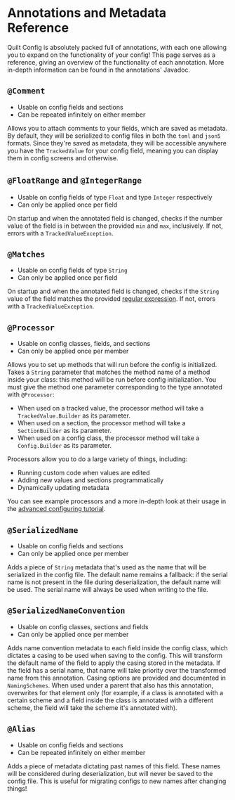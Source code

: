 # Annotations and Metadata Reference

Quilt Config is absolutely packed full of annotations, with each one allowing you to expand on the functionality of your config! This page serves as a reference, giving an overview of the functionality of each annotation. More in-depth information can be found in the annotations' Javadoc.

## `@Comment`

- Usable on config fields and sections
- Can be repeated infinitely on either member

Allows you to attach comments to your fields, which are saved as metadata. By default, they will be serialized to config files in both the `toml` and `json5` formats. Since they're saved as metadata, they will be accessible anywhere you have the `TrackedValue` for your config field, meaning you can display them in config screens and otherwise.

## `@FloatRange` and `@IntegerRange`

- Usable on config fields of type `Float` and type `Integer` respectively
- Can only be applied once per field

On startup and when the annotated field is changed, checks if the number value of the field is in between the provided `min` and `max`, inclusively. If not, errors with a `TrackedValueException`.

## `@Matches`

- Usable on config fields of type `String`
- Can only be applied once per field

On startup and when the annotated field is changed, checks if the `String` value of the field matches the provided [regular expression](https://regexr.com/). If not, errors with a `TrackedValueException`.

## `@Processor`

- Usable on config classes, fields, and sections
- Can only be applied once per member

Allows you to set up methods that will run before the config is initialized. Takes a `String` parameter that matches the method name of a method inside your class: this method will be run before config initialization. You must give the method one parameter corresponding to the type annotated with `@Processor`:
- When used on a tracked value, the processor method will take a `TrackedValue.Builder` as its parameter.
- When used on a section, the processor method will take a `SectionBuilder` as its parameter.
- When used on a config class, the processor method will take a `Config.Builder` as its parameter.

Processors allow you to do a large variety of things, including:
- Running custom code when values are edited
- Adding new values and sections programmatically
- Dynamically updating metadata

You can see example processors and a more in-depth look at their usage in the [advanced configuring tutorial](https://wiki.quiltmc.org/en/configuration/advanced-configuring).

## `@SerializedName`

- Usable on config fields and sections
- Can only be applied once per member

Adds a piece of `String` metadata that's used as the name that will be serialized in the config file. The default name remains a fallback: if the serial name is not present in the file during deserialization, the default name will be used. The serial name will always be used when writing to the file.

## `@SerializedNameConvention`

- Usable on config classes, sections and fields
- Can only be applied once per member

Adds name convention metadata to each field inside the config class, which dictates a casing to be used when saving to the config. This will transform the default name of the field to apply the casing stored in the metadata. If the field has a serial name, that name will take priority over the transformed name from this annotation. Casing options are provided and documented in `NamingSchemes`. When used under a parent that also has this annotation, overwrites for that element only (for example, if a class is annotated with a certain scheme and a field inside the class is annotated with a different scheme, the field will take the scheme it's annotated with).

## `@Alias`

- Usable on config fields and sections
- Can be repeated infinitely on either member

Adds a piece of metadata dictating past names of this field. These names will be considered during deserialization, but will never be saved to the config file. This is useful for migrating configs to new names after changing things!
